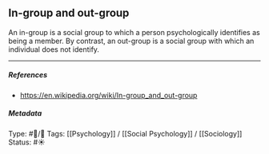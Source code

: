 ## In-group and out-group  # 

An in-group is a social group to which a person psychologically identifies as being a member. By contrast, an out-group is a social group with which an individual does not identify.

___

##### References

- https://en.wikipedia.org/wiki/In-group_and_out-group

##### Metadata

Type: #🔵/🔵 
Tags: [[Psychology]] / [[Social Psychology]] / [[Sociology]]
Status: #☀️ 